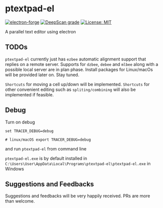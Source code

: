 # ptextpad-el

[![electron-forge](https://img.shields.io/badge/electron-forge-green.svg)](https://github.com/electron/forge) [![DeepScan grade](https://deepscan.io/api/teams/19673/projects/23138/branches/692217/badge/grade.svg)](https://deepscan.io/dashboard#view=project&tid=19673&pid=23138&bid=692217) [![License: MIT](https://img.shields.io/badge/License-MIT-yellow.svg)](https://opensource.org/licenses/MIT)

A parallel text editor using electron

## TODOs
`ptextpad-el` currently just has `ezbee` automatic alignment support that replies on a remote server. Supports for `dzbee`, `debee` and `mlbee` along with a possible local server are in plan phase. Install packages for Linux/macOs will be provided later on. Stay tuned.

`Shortcuts` for moving a cell up/down will be implemented. `Shortcuts` for other convenient editing such as `spliting/combining` will also be implemented if feasible.

## Debug

Turn on debug
```
set TRACER_DEBUG=debug

# linux/macOS export TRACER_DEBUG=debug

```
and run `ptextpad-el` from command line

`ptextpad-el.exe` is by default installed in `C:\Users\User\AppData\Local\Programs\ptextpad-el\ptextpad-el.exe` in Windows

## Suggestions and Feedbacks
Suggestions and feedbacks will be very happily received.
PRs are more than welcome.
